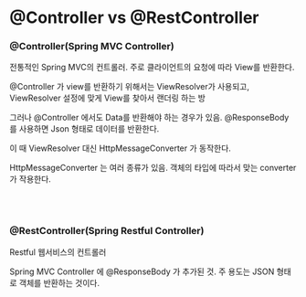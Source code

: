 # @Controller vs @RestController


### @Controller(Spring MVC Controller)
전통적인 Spring MVC의 컨트롤러.
주로 클라이언트의 요청에 따라 View를 반환한다.

@Controller 가 view를 반환하기 위해서는 ViewResolver가 사용되고, ViewResolver 설정에 맞게 View를 찾아서 랜더링 하는 방

그러나 @Controller 에서도 Data를 반환해야 하는 경우가 있음. @ResponseBody 를 사용하면 Json 형태로 데이터를 반환한다. 

이 때 ViewResolver 대신 HttpMessageConverter 가 동작한다. 

HttpMessageConverter 는 여러 종류가 있음. 객체의 타입에 따라서 맞는 converter가 작용한다. 

<br/>
<br/>

### @RestController(Spring Restful Controller)
Restful 웹서비스의 컨트롤러 

Spring MVC Controller 에 @ResponseBody 가 추가된 것. 주 용도는 JSON 형태로 객체를 반환하는 것이다. 

